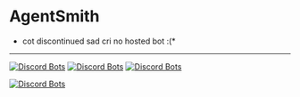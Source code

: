 # AgentSmith
* cot discontinued sad cri no hosted bot :(*
------------
[![Discord Bots](https://discordbots.org/api/widget/status/569862563282681909.svg)](https://discordbots.org/bot/569862563282681909)
[![Discord Bots](https://discordbots.org/api/widget/servers/569862563282681909.svg)](https://discordbots.org/bot/569862563282681909)
[![Discord Bots](https://discordbots.org/api/widget/owner/569862563282681909.svg)](https://discordbots.org/bot/569862563282681909)


[![Discord Bots](https://discordbots.org/api/widget/569862563282681909.svg)](https://discordbots.org/bot/569862563282681909)
